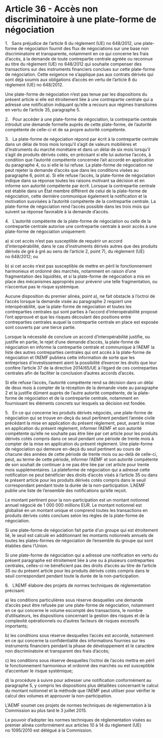 # Article 36 - Accès non discriminatoire à une plate-forme de négociation


1.   Sans préjudice de l’article 8 du règlement (UE) no 648/2012, une plate-forme de négociation fournit des flux de négociations sur une base non discriminatoire et transparente, notamment en ce qui concerne les frais d’accès, à la demande de toute contrepartie centrale agréée ou reconnue au titre du règlement (UE) no 648/2012 qui souhaite compenser des transactions sur des instruments financiers conclues sur cette plate-forme de négociation. Cette exigence ne s’applique pas aux contrats dérivés qui sont déjà soumis aux obligations d’accès en vertu de l’article 8 du règlement (UE) no 648/2012.

Une plate-forme de négociation n’est pas tenue par les dispositions du présent article si elle est étroitement liée à une contrepartie centrale qui a adressé une notification indiquant qu’elle a recours aux régimes transitoires en vertu de l’article 35, paragraphe 5.

2.   Pour accéder à une plate-forme de négociation, la contrepartie centrale introduit une demande formelle auprès de cette plate-forme, de l’autorité compétente de celle-ci et de sa propre autorité compétente.

3.   La plate-forme de négociation répond par écrit à la contrepartie centrale dans un délai de trois mois lorsqu’il s’agit de valeurs mobilières et d’instruments du marché monétaire et dans un délai de six mois lorsqu’il s’agit de produits dérivés cotés, en précisant si elle lui autorise l’accès, à condition que l’autorité compétente concernée l’ait accordé en application du paragraphe 4, ou si elle le lui refuse. La plate-forme de négociation ne peut rejeter la demande d’accès que dans les conditions visées au paragraphe 6, point a). Si elle refuse l’accès, la plate-forme de négociation indique dans sa réponse toutes les raisons motivant sa décision et en informe son autorité compétente par écrit. Lorsque la contrepartie centrale est établie dans un État membre différent de celui de la plate-forme de négociation, cette dernière communique également la notification et la motivation susvisées à l’autorité compétente de la contrepartie centrale. La plate-forme de négociation rend l’accès possible dans les trois mois qui suivent sa réponse favorable à la demande d’accès.

4.   L’autorité compétente de la plate-forme de négociation ou celle de la contrepartie centrale autorise une contrepartie centrale à avoir accès à une plate-forme de négociation uniquement:

a) si cet accès n’est pas susceptible de requérir un accord d’interopérabilité, dans le cas d’instruments dérivés autres que des produits dérivés de gré à gré au sens de l’article 2, point 7), du règlement (UE) no 648/2012; ou

b) si cet accès n’est pas susceptible de mettre en péril le fonctionnement harmonieux et ordonné des marchés, notamment en raison d’une fragmentation des liquidités, et si la plate-forme de négociation a mis en place des mécanismes appropriés pour prévenir une telle fragmentation, ou n’accentue pas le risque systémique.

Aucune disposition du premier alinéa, point a), ne fait obstacle à l’octroi de l’accès lorsque la demande visée au paragraphe 2 requiert une interopérabilité, que la plate-forme de négociation et toutes les contreparties centrales qui sont parties à l’accord d’interopérabilité proposé l’ont approuvé et que les risques découlant des positions entre contreparties centrales auquel la contrepartie centrale en place est exposée sont couverts par une tierce partie.

Lorsque la nécessité de conclure un accord d’interopérabilité justifie, ou justifie en partie, le rejet d’une demande d’accès, la plate-forme de négociation en informe la contrepartie centrale et communique à l’AEMF la liste des autres contreparties centrales qui ont accès à la plate-forme de négociation et l’AEMF publiera cette information de sorte que les entreprises d’investissement aient la possibilité d’exercer les droits que leur confère l’article 37 de la directive 2014/65/UE à l’égard de ces contreparties centrales afin de faciliter la conclusion d’autres accords d’accès.

Si elle refuse l’accès, l’autorité compétente rend sa décision dans un délai de deux mois à compter de la réception de la demande visée au paragraphe 2 et la justifie dûment auprès de l’autre autorité compétente, de la plate-forme de négociation et de la contrepartie centrale, notamment en fournissant les éléments concrets sur lesquels sa décision est fondée.

5.   En ce qui concerne les produits dérivés négociés, une plate-forme de négociation qui se trouve en-deçà du seuil pertinent pendant l’année civile précédant la mise en application du présent règlement, peut, avant la mise en application du présent règlement, informer l’AEMF et son autorité compétente qu’elle ne souhaite pas être liée par cet article pour les produits dérivés cotés compris dans ce seuil pendant une période de trente mois à compter de la mise en application du présent règlement. Une plate-forme de négociation qui demeure en-deçà du seuil pertinent au cours de chacune des années de cette période de trente mois ou au-delà de celle-ci, peut, au terme de cette période, informer l’AEMF et son autorité compétente de son souhait de continuer à ne pas être liée par cet article pour trente mois supplémentaires. La plateforme de négociation qui a adressé cette notification ne peut bénéficier des droits d’accès visés à l’article 35 ou dans le présent article pour les produits dérivés cotés compris dans le seuil correspondant pendant toute la durée de la non-participation. L’AEMF publie une liste de l’ensemble des notifications qu’elle reçoit.

Le montant pertinent pour la non-participation est un montant notionnel annuel négocié de 1 000 000 millions EUR. Le montant notionnel est globalisé en un montant unique et comprend toutes les transactions en produits dérivés cotés conclues selon les règles de la plate-forme de négociation.

Si une plate-forme de négociation fait partie d’un groupe qui est étroitement lié, le seuil est calculé en additionnant les montants notionnels annuels de toutes les plates-formes de négociation de l’ensemble du groupe qui sont établies dans l’Union.

Si une plate-forme de négociation qui a adressé une notification en vertu du présent paragraphe est étroitement liée à une ou à plusieurs contreparties centrales, celles-ci ne bénéficient pas des droits d’accès au titre de l’article 35 ou du présent article pour les produits dérivés cotés compris dans le seuil correspondant pendant toute la durée de la non-participation.

6.   L’AEMF élabore des projets de normes techniques de réglementation précisant:

a) les conditions particulières sous réserve desquelles une demande d’accès peut être refusée par une plate-forme de négociation, notamment en ce qui concerne le volume escompté des transactions, le nombre d’utilisateurs, les dispositions concernant la gestion des risques et de la complexité opérationnels ou d’autres facteurs de risques excessifs importants;

b) les conditions sous réserve desquelles l’accès est accordé, notamment en ce qui concerne la confidentialité des informations fournies sur les instruments financiers pendant la phase de développement et le caractère non discriminatoire et transparent des frais d’accès;

c) les conditions sous réserve desquelles l’octroi de l’accès mettra en péril le fonctionnement harmonieux et ordonné des marchés ou est susceptible d’accentuer le risque systémique;

d) la procédure à suivre pour adresser une notification conformément au paragraphe 5, y compris les dispositions plus détaillées concernant le calcul du montant notionnel et la méthode que l’AEMF peut utiliser pour vérifier le calcul des volumes et approuver la non-participation.

L’AEMF soumet ces projets de normes techniques de réglementation à la Commission au plus tard le 3 juillet 2015.

Le pouvoir d’adopter les normes techniques de réglementation visées au premier alinéa conformément aux articles 10 à 14 du règlement (UE) no 1095/2010 est délégué à la Commission.
